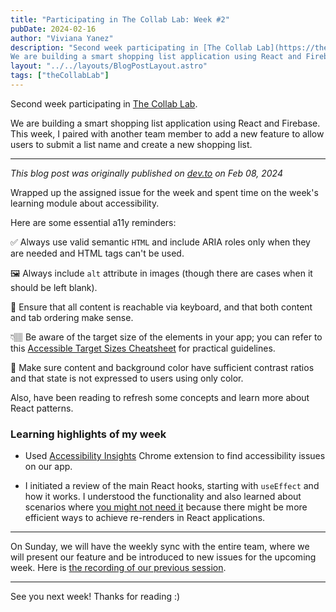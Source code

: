 ```yaml
---
title: "Participating in The Collab Lab: Week #2"
pubDate: 2024-02-16
author: "Viviana Yanez"
description: "Second week participating in [The Collab Lab](https://the-collab-lab.codes/).
We are building a smart shopping list application using React and Firebase. This week, I paired with another team member to add a new feature to allow users to submit a list name and create a new shopping list."
layout: "../../layouts/BlogPostLayout.astro"
tags: ["theCollabLab"]
---
```


Second week participating in [The Collab Lab](https://the-collab-lab.codes/).

We are building a smart shopping list application using React and Firebase. This week, I paired with another team member to add a new feature to allow users to submit a list name and create a new shopping list.

---

_This blog post was originally published on [dev.to](https://dev.to/vivitt/participating-in-the-collab-lab-week-1-3gg6) on Feb 08, 2024_

Wrapped up the assigned issue for the week and spent time on the week's learning module about accessibility.

Here are some essential a11y reminders:

✅ Always use valid semantic `HTML` and include ARIA roles only when they are needed and HTML tags can't be used.

🖼️ Always include `alt` attribute in images (though there are cases when it should be left blank).

🎹 Ensure that all content is reachable via keyboard, and that both content and tab ordering make sense.

👇🏽 Be aware of the target size of the elements in your app; you can refer to this [Accessible Target Sizes Cheatsheet](https://www.smashingmagazine.com/2023/04/accessible-tap-target-sizes-rage-taps-clicks/#:~:text=It's%20worth%20noting%20that%20according,%2C%20the%20larger%2C%20the%20better.) for practical guidelines.

🎨 Make sure content and background color have sufficient contrast ratios and that state is not expressed to users using only color.

Also, have been reading to refresh some concepts and learn more about React patterns.

### Learning highlights of my week

- Used [Accessibility Insights](https://accessibilityinsights.io/) Chrome extension to find accessibility issues on our app.

- I initiated a review of the main React hooks, starting with `useEffect` and how it works. I understood the functionality and also learned about scenarios where [you might not need it](https://dev.to/vivitt/react-hooks-when-not-to-use-useeffects-1bbb) because there might be more efficient ways to achieve re-renders in React applications.

---

On Sunday, we will have the weekly sync with the entire team, where we will present our feature and be introduced to new issues for the upcoming week.
Here is [the recording of our previous session](https://www.youtube.com/embed/VNNn13xkFhc?si=kjQUvcQVjbsxPmxD).

---

See you next week! Thanks for reading :)
